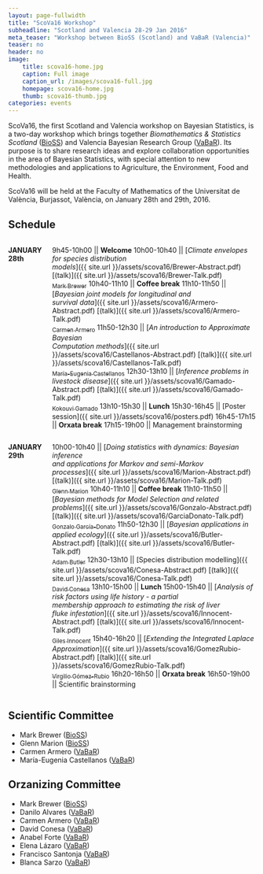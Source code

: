 ```yaml
---
layout: page-fullwidth
title: "ScoVa16 Workshop"
subheadline: "Scotland and Valencia 28-29 Jan 2016"
meta_teaser: "Workshop between BioSS (Scotland) and VaBaR (Valencia)"
teaser: no
header: no
image:
    title: scova16-home.jpg
    caption: Full image
    caption_url: /images/scova16-full.jpg
    homepage: scova16-home.jpg
    thumb: scova16-thumb.jpg
categories: events
---
```


ScoVa16, the first Scotland and Valencia workshop on Bayesian Statistics, is a two-day workshop which brings together *Biomathematics & Statistics Scotland* ([BioSS](http://www.bioss.ac.uk/)) and Valencia Bayesian Research Group ([VaBaR](http://vabar.github.io/)). Its purpose is to share research ideas and explore collaboration opportunities in the area of Bayesian Statistics, with special attention to new methodologies and applications to Agriculture, the Environment, Food and Health. 

ScoVa16 will be held at the Faculty of Mathematics of the Universitat de València, Burjassot, València, on January 28th and 29th, 2016.

## Schedule

<div class="row" markdown="1">
  <div class="small-12 medium-6 columns" markdown="1">

**JANUARY 28th**

9h45-10h00 || **Welcome**
10h00-10h40 || [_Climate envelopes for species distribution_ <br> _models_]({{ site.url }}/assets/scova16/Brewer-Abstract.pdf) [(talk)]({{ site.url }}/assets/scova16/Brewer-Talk.pdf)<br>[<sub>Mark Brewer</sub>](http://www.bioss.ac.uk/people/markb.html)
10h40-11h10 || **Coffee break**
11h10-11h50 || [_Bayesian joint models for longitudinal and_ <br> _survival data_]({{ site.url }}/assets/scova16/Armero-Abstract.pdf) [(talk)]({{ site.url }}/assets/scova16/Armero-Talk.pdf)<br>[<sub>Carmen Armero</sub>](http://www.uv.es/armero/)
11h50-12h30 || [_An introduction to Approximate Bayesian_ <br> _Computation methods_]({{ site.url }}/assets/scova16/Castellanos-Abstract.pdf) [(talk)]({{ site.url }}/assets/scova16/Castellanos-Talk.pdf)<br>[<sub>María-Eugenia Castellanos</sub>](https://gestion2.urjc.es/curriculum/pdicv?id=maria.castellanos)
12h30-13h10 || [_Inference problems in livestock disease_]({{ site.url }}/assets/scova16/Gamado-Abstract.pdf) [(talk)]({{ site.url }}/assets/scova16/Gamado-Talk.pdf)<br>[<sub>Kokouvi Gamado</sub>](http://www.bioss.ac.uk/people/kokouvi.html)
13h10-15h30 || **Lunch**
15h30-16h45 || [Poster session]({{ site.url }}/assets/scova16/posters.pdf)
16h45-17h15 || **Orxata break**
17h15-19h00 || Management brainstorming

  </div>
  <div class="small-12 medium-6 columns" markdown="1">

**JANUARY 29th**
	
10h00-10h40 || [_Doing statistics with dynamics: Bayesian inference_ <br> _and applications for Markov and semi-Markov_ <br> _processes_]({{ site.url }}/assets/scova16/Marion-Abstract.pdf) [(talk)]({{ site.url }}/assets/scova16/Marion-Talk.pdf)<br>[<sub>Glenn Marion</sub>](http://www.bioss.ac.uk/people/glenn.html)
10h40-11h10 || **Coffee break**
11h10-11h50 || [_Bayesian methods for Model Selection and related_ <br> _problems_]({{ site.url }}/assets/scova16/Gonzalo-Abstract.pdf) [(talk)]({{ site.url }}/assets/scova16/GarciaDonato-Talk.pdf)<br>[<sub>Gonzalo García-Donato</sub>](http://www.uclm.es/profesorado/garcia-donato/)
11h50-12h30 || [_Bayesian applications in applied ecology_]({{ site.url }}/assets/scova16/Butler-Abstract.pdf) [(talk)]({{ site.url }}/assets/scova16/Butler-Talk.pdf)<br>[<sub>Adam Butler</sub>](http://www.bioss.ac.uk/people/adam.html)
12h30-13h10 || [Species distribution modelling]({{ site.url }}/assets/scova16/Conesa-Abstract.pdf) [(talk)]({{ site.url }}/assets/scova16/Conesa-Talk.pdf)<br>[<sub>David Conesa</sub>](http://www.geeitema.org/conesa/)
13h10-15h00 || **Lunch** 
15h00-15h40 || [_Analysis of risk factors using life history - a partial_ <br> _membership approach to estimating the risk of liver_ <br> _fluke infestation_]({{ site.url }}/assets/scova16/Innocent-Abstract.pdf) [(talk)]({{ site.url }}/assets/scova16/Innocent-Talk.pdf)<br>[<sub>Giles Innocent</sub>](http://www.bioss.ac.uk/people/giles.html)
15h40-16h20 || [_Extending the Integrated Laplace Approximation_]({{ site.url }}/assets/scova16/GomezRubio-Abstract.pdf)  [(talk)]({{ site.url }}/assets/scova16/GomezRubio-Talk.pdf)<br>[<sub>Virgilio Gómez-Rubio</sub>](http://www.uclm.es/profesorado/vgomez/)
16h20-16h50 || **Orxata break**
16h50-19h00 || Scientific brainstorming

  </div>
</div>
  
## Scientific Committee

* Mark Brewer ([BioSS](http://www.bioss.ac.uk/))
* Glenn Marion ([BioSS](http://www.bioss.ac.uk/))
* Carmen Armero ([VaBaR](http://vabar.github.io/))
* María-Eugenia Castellanos ([VaBaR](http://vabar.github.io/))

## Orzanizing Committee

* Mark Brewer ([BioSS](http://www.bioss.ac.uk/))
* Danilo Alvares ([VaBaR](http://vabar.github.io/))
* Carmen Armero ([VaBaR](http://vabar.github.io/))
* David Conesa ([VaBaR](http://vabar.github.io/))
* Anabel Forte ([VaBaR](http://vabar.github.io/))
* Elena Lázaro ([VaBaR](http://vabar.github.io/))
* Francisco Santonja ([VaBaR](http://vabar.github.io/))
* Blanca Sarzo ([VaBaR](http://vabar.github.io/))
